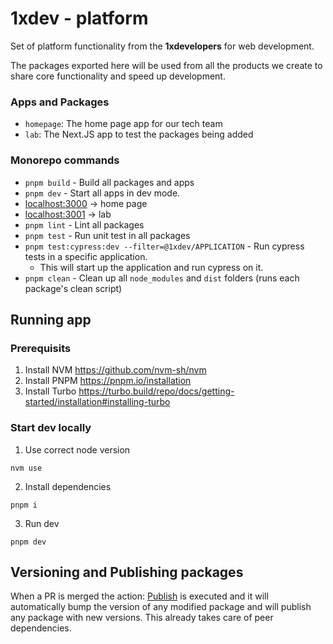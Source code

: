 # 1xdev - platform

Set of platform functionality from the **1xdevelopers** for web development. 

The packages exported here will be used from all the products we create to share core functionality and speed up development.

### Apps and Packages

- `homepage`: The home page app for our tech team
- `lab`: The Next.JS app to test the packages being added

### Monorepo commands

- `pnpm build` - Build all packages and apps
- `pnpm dev` - Start all apps in dev mode.
 - [localhost:3000](http://localhost:3000/) -> home page
 - [localhost:3001](http://localhost:3001/) -> lab   
- `pnpm lint` - Lint all packages
- `pnpm test` - Run unit test in all packages
- `pnpm test:cypress:dev --filter=@1xdev/APPLICATION` - Run cypress tests in a specific application.
  - This will start up the application and run cypress on it.
- `pnpm clean` - Clean up all `node_modules` and `dist` folders (runs each package's clean script)

## Running app

### Prerequisits
1. Install NVM
  https://github.com/nvm-sh/nvm
2. Install PNPM
  https://pnpm.io/installation
3. Install Turbo
  https://turbo.build/repo/docs/getting-started/installation#installing-turbo

### Start dev locally
1. Use correct node version
```
nvm use
```
2. Install dependencies
```
pnpm i
```
3. Run dev
```
pnpm dev
```

## Versioning and Publishing packages

When a PR is merged the action: [Publish](https://github.com/devxicans/platform/actions/workflows/release.yml) is executed and it will automatically bump the version of any modified package and will publish any package with new versions. This already takes care of peer dependencies.
